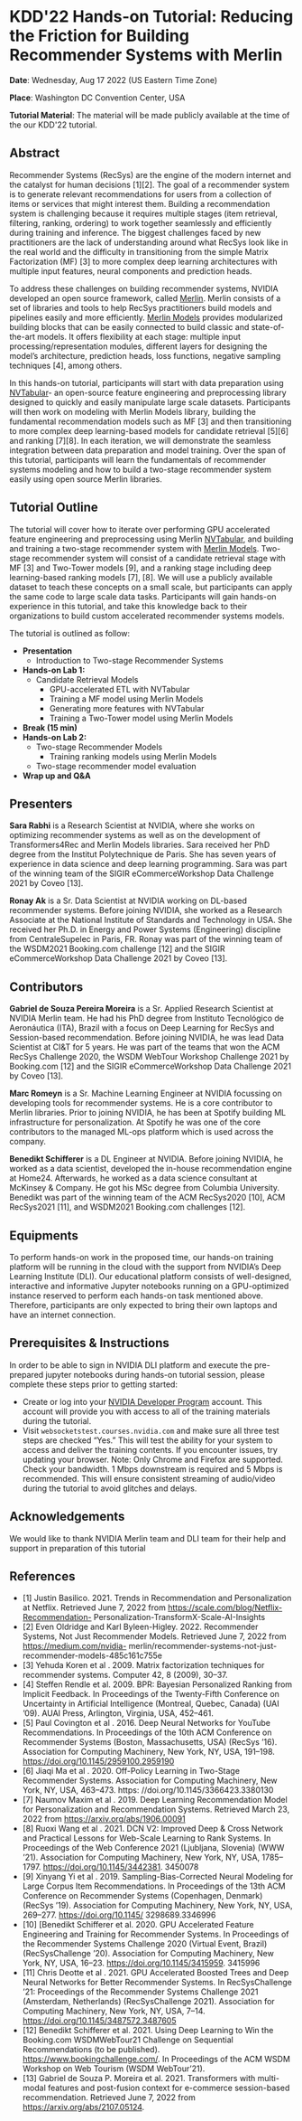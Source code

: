 # KDD'22 Hands-on Tutorial: Reducing the Friction for Building Recommender Systems with Merlin

**Date**: Wednesday, Aug 17 2022 (US Eastern Time Zone)

**Place**: Washington DC Convention Center, USA

**Tutorial Material**: The material will be made publicly available at the time of the our KDD'22 tutorial.

## Abstract

Recommender Systems (RecSys) are the engine of the modern internet and the catalyst for human decisions [1][2]. The goal of a recommender system is to generate relevant recommendations for users from a collection of items or services that might interest them. Building a recommendation system is challenging because it requires multiple stages (item retrieval, filtering, ranking, ordering) to work together seamlessly and efficiently during training and inference. The biggest challenges faced by new practitioners are the lack of understanding around what RecSys look like in the real world and the difficulty in transitioning from the simple Matrix Factorization (MF) [3] to more complex deep learning architectures with multiple input features, neural components and prediction heads. 
  
To address these challenges on building recommender systems, NVIDIA developed an open source framework, called [Merlin](https://github.com/NVIDIA-Merlin). Merlin consists of a set of libraries and tools to help RecSys practitioners build models and pipelines easily and more efficiently. [Merlin Models](https://github.com/NVIDIA-Merlin/models) provides modularized building blocks that can be easily connected to build classic and state-of-the-art models. It offers flexibility at each stage: multiple input processing/representation modules, different layers for designing the model’s architecture, prediction heads, loss functions, negative sampling techniques [4], among others. 
  
In this hands-on tutorial, participants will start with data preparation using [NVTabular](https://github.com/NVIDIA-Merlin/NVTabular)- an open-source feature engineering and preprocessing library designed to quickly and easily manipulate large scale datasets. Participants will then work on modeling with Merlin Models library, building the fundamental recommendation models such as MF [3] and then transitioning to more complex deep learning-based models for candidate retrieval [5][6] and ranking [7][8]. In each iteration, we will demonstrate the seamless integration between data preparation and model training. Over the span of this tutorial, participants will learn the fundamentals of recommender systems modeling and how to build a two-stage recommender system easily using open source Merlin libraries.

## Tutorial Outline

The tutorial will cover how to iterate over performing GPU accelerated feature engineering and preprocessing using Merlin [NVTabular](https://github.com/NVIDIA-Merlin/NVTabular), and building and training  a two-stage recommender system with [Merlin Models](https://github.com/NVIDIA-Merlin/models). Two-stage recommender system will consist of a candidate retrieval stage with MF [3] and Two-Tower models [9], and a ranking stage including deep learning-based ranking models [7], [8]. We will use a publicly available dataset to teach these concepts on a small scale, but participants can apply the same code to large scale data tasks. Participants will gain hands-on experience in this tutorial, and take this knowledge back to their organizations to build custom accelerated recommender systems models.

The tutorial is outlined as follow:
- **Presentation**
  - Introduction to Two-stage Recommender Systems
- **Hands-on Lab 1:**
  - Candidate Retrieval Models
    - GPU-accelerated ETL with NVTabular
    - Training a MF model using Merlin Models
    - Generating more features with NVTabular
    - Training a Two-Tower model using Merlin Models
- **Break (15 min)**
- **Hands-on Lab 2:**
  - Two-stage Recommender Models
    - Training ranking models using Merlin Models
  - Two-stage recommender model evaluation
- **Wrap up and Q&A**


## Presenters

**Sara Rabhi** is a Research Scientist at NVIDIA, where she works on optimizing recommender systems as well as on the development of Transformers4Rec and Merlin Models libraries. Sara received her PhD degree from the Institut Polytechnique de Paris. She has seven years of experience in data science and deep learning programming. Sara was part of the winning team of the SIGIR eCommerceWorkshop Data Challenge 2021 by Coveo [13].

**Ronay Ak** is a Sr. Data Scientist at NVIDIA working on DL-based recommender systems. Before joining NVIDIA, she worked as a Research Associate at the National Institute of Standards and Technology in USA. She received her Ph.D. in Energy and Power Systems (Engineering) discipline from CentraleSupelec in Paris, FR. Ronay was part of the winning team of the WSDM2021 Booking.com challenge [12] and the SIGIR eCommerceWorkshop Data Challenge 2021 by Coveo [13].


## Contributors

**Gabriel de Souza Pereira Moreira** is a Sr. Applied Research Scientist at NVIDIA Merlin team. He had his PhD degree from Instituto Tecnológico de Aeronáutica (ITA), Brazil with a focus on Deep Learning for RecSys and Session-based recommendation. Before joining NVIDIA, he was lead Data Scientist at CI&T for 5 years. He was part of the teams that won the ACM RecSys Challenge 2020, the WSDM WebTour Workshop Challenge 2021 by Booking.com [12] and the SIGIR eCommerceWorkshop Data Challenge 2021 by Coveo [13].

**Marc Romeyn** is a Sr. Machine Learning Engineer at NVIDIA focussing on developing tools for recommender systems. He is a core contributor to Merlin libraries. Prior to joining NVIDIA, he has been at Spotify building ML infrastructure for personalization. At Spotify he was one of the core contributors to the managed ML-ops platform which is used across the company. 

**Benedikt Schifferer** is a DL Engineer at NVIDIA. Before joining NVIDIA, he worked as a data scientist, developed the in-house recommendation engine at Home24. Afterwards, he worked as a data science consultant at McKinsey & Company. He got his MSc degree from Columbia University. Benedikt was part of the winning team of the ACM RecSys2020 [10], ACM RecSys2021 [11], and WSDM2021 Booking.com challenges [12].


## Equipments

To perform hands-on work in the proposed time, our hands-on training platform will be running in the cloud with the support from NVIDIA’s Deep Learning Institute (DLI). Our educational platform consists of well-designed, interactive and informative Jupyter notebooks running on a GPU-optimized instance reserved to perform each hands-on task mentioned above. Therefore, participants are only expected to bring their own laptops and have an internet connection.

## Prerequisites & Instructions

In order to be able to sign in NVIDIA DLI platform and execute the pre-prepared jupyter notebooks during hands-on tutorial session, please complete these steps prior to getting started:

- Create or log into your [NVIDIA Developer Program](https://developer.nvidia.com/login) account. This account will provide you with access to all of the training materials during the tutorial.
- Visit `websocketstest.courses.nvidia.com` and make sure all three test steps are checked “Yes.” This will test the ability for your system to access and deliver the training contents. If you encounter issues, try updating your browser. Note: Only Chrome and Firefox are supported.
Check your bandwidth. 1 Mbps downstream is required and 5 Mbps is recommended. This will ensure consistent streaming of audio/video during the tutorial to avoid glitches and delays.

## Acknowledgements

We would like to thank NVIDIA Merlin team and DLI team for their help and support in preparation of this tutorial

## References

- [1] Justin Basilico. 2021. Trends in Recommendation and Personalization at Netflix.
Retrieved June 7, 2022 from https://scale.com/blog/Netflix-Recommendation-
Personalization-TransformX-Scale-AI-Insights
- [2] Even Oldridge and Karl Byleen-Higley. 2022. Recommender Systems, Not Just
Recommender Models. Retrieved June 7, 2022 from https://medium.com/nvidia-
merlin/recommender-systems-not-just-recommender-models-485c161c755e
- [3] Yehuda Koren et al . 2009. Matrix factorization techniques for recommender
systems. Computer 42, 8 (2009), 30–37.
- [4] Steffen Rendle et al. 2009. BPR: Bayesian Personalized Ranking from Implicit
Feedback. In Proceedings of the Twenty-Fifth Conference on Uncertainty in Artificial
Intelligence (Montreal, Quebec, Canada) (UAI ’09). AUAI Press, Arlington, Virginia,
USA, 452–461.
- [5] Paul Covington et al . 2016. Deep Neural Networks for YouTube Recommendations.
In Proceedings of the 10th ACM Conference on Recommender Systems (Boston,
Massachusetts, USA) (RecSys ’16). Association for Computing Machinery, New
York, NY, USA, 191–198. https://doi.org/10.1145/2959100.2959190
- [6] Jiaqi Ma et al . 2020. Off-Policy Learning in Two-Stage Recommender Systems.
Association for Computing Machinery, New York, NY, USA, 463–473. https:
//doi.org/10.1145/3366423.3380130
- [7] Naumov Maxim et al . 2019. Deep Learning Recommendation Model for Personalization and Recommendation Systems. Retrieved March 23, 2022 from
https://arxiv.org/abs/1906.00091
- [8] Ruoxi Wang et al . 2021. DCN V2: Improved Deep & Cross Network and Practical
Lessons for Web-Scale Learning to Rank Systems. In Proceedings of the Web
Conference 2021 (Ljubljana, Slovenia) (WWW ’21). Association for Computing
Machinery, New York, NY, USA, 1785–1797. https://doi.org/10.1145/3442381.
3450078
- [9] Xinyang Yi et al . 2019. Sampling-Bias-Corrected Neural Modeling for Large
Corpus Item Recommendations. In Proceedings of the 13th ACM Conference on
Recommender Systems (Copenhagen, Denmark) (RecSys ’19). Association for
Computing Machinery, New York, NY, USA, 269–277. https://doi.org/10.1145/
3298689.3346996
 - [10] [Benedikt Schifferer et al. 2020. GPU Accelerated Feature Engineering and Training for Recommender Systems. In Proceedings of the Recommender Systems Challenge 2020 (Virtual Event, Brazil) (RecSysChallenge ’20). Association for Computing Machinery, New York, NY, USA, 16–23. https://doi.org/10.1145/3415959.
3415996
- [11] Chris Deotte et al . 2021. GPU Accelerated Boosted Trees and Deep Neural Networks for Better Recommender Systems. In RecSysChallenge ’21: Proceedings of the Recommender Systems Challenge 2021 (Amsterdam, Netherlands) (RecSysChallenge 2021). Association for Computing Machinery, New York, NY, USA, 7–14. https://doi.org/10.1145/3487572.3487605
- [12] Benedikt Schifferer et al. 2021. Using Deep Learning to Win the Booking.com
WSDMWebTour21 Challenge on Sequential Recommendations (to be published).
https://www.bookingchallenge.com/. In Proceedings of the ACM WSDM Workshop
on Web Tourism (WSDM WebTour’21).
- [13] Gabriel de Souza P. Moreira et al. 2021. Transformers with multi-modal features
and post-fusion context for e-commerce session-based recommendation. Retrieved
June 7, 2022 from https://arxiv.org/abs/2107.05124.
